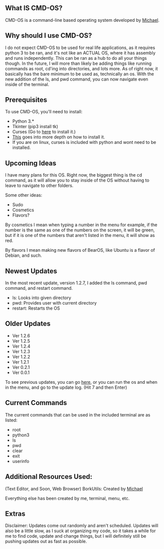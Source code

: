 ## What IS CMD-OS?
CMD-OS is a command-line based operating system developed by [Michael](https://github.com/BizzyPythonBear).

## Why should I use CMD-OS?
I do not expect CMD-OS to be used for real life applications, as it requires python 3 to be ran, and it's not like an ACTUAL OS, where it has assembly and runs independently. This can be ran as a hub to do all your things though. In the future, I will more than likely be adding things like running commands as root, cd'ing into directories, and lots more. As of right now, it basically has the bare minimum to be used as, technically an os. With the new addition of the ls, and pwd command, you can now navigate even inside of the terminal.

## Prerequisites
To use CMD-OS, you'll need to install:
- Python 3.*
- Tkinter (pip3 install tk)
- Curses (Go to [here](https://www.lfd.uci.edu/~gohlke/pythonlibs/#curses) to install it.)
-	[This](https://stackoverflow.com/questions/32417379/what-is-needed-for-curses-in-python-3-4-on-windows7) goes into more depth on how to install it.
- 	If you are on linux, curses is included with python and wont need to be installed.

## Upcoming Ideas
I have many plans for this OS. Right now, the biggest thing is the cd command, as it will allow you to stay inside of the OS without having to leave to navigate to other folders.

Some other ideas:
- Sudo
- Cosmetics
- Flavors?

By cosmetics I mean when typing a number in the menu for example, if the number is the same as one of the numbers on the screen, it will be green, but if it is one of the numbers that aren't listed in the menu, it will show as red.

By flavors I mean making new flavors of BearOS, like Ubuntu is a flavor of Debian, and such.

## Newest Updates
In the most recent update, version 1.2.7, I added the ls command, pwd command, and restart command.

- ls: Looks into given directory
- pwd: Provides user with current directory
- restart: Restarts the OS

## Older Updates
- Ver 1.2.6
- Ver 1.2.5
- Ver 1.2.4
- Ver 1.2.3
- Ver 1.2.2
- Ver 1.2.1
- Ver 0.2.1
- Ver 0.0.1

To see previous updates, you can go [here](https://github.com/BizzyPythonBear/CMD-OS/blob/main/prev.txt), or you can run the os and when in the menu, and go to the update log. (Hit 7 and then Enter)

## Current Commands 
The current commands that can be used in the included terminal are as listed:
- root
- python3
- ls
- pwd
- clear
- exit
- userinfo

## Additional Resources Used:
(Text Editor, and Soon, Web Browser)
BorkUtils: Created by [Michael](https://github.com/BizzyPythonBear)

Everything else has been created by me, terminal, menu, etc.

## Extras
Disclaimer: Updates come out randomly and aren't scheduled.
Updates will also be a little slow, as I suck at organizing my code, so it takes a while for me to find code, update and change things, but I will definitely still be pushing updates out as fast as possible.